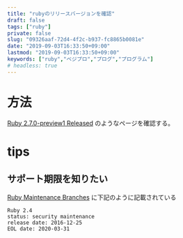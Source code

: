```yaml
---
title: "rubyのリリースバージョンを確認"
draft: false
tags: ["ruby"]
private: false
slug: "09326aaf-72d4-4f2c-b937-fc8865b0081e"
date: "2019-09-03T16:33:50+09:00"
lastmod: "2019-09-03T16:33:50+09:00"
keywords: ["ruby","ベジプロ","プログ","プログラム"]
# headless: true
---
```


# 方法
[Ruby 2.7.0-preview1 Released](https://www.ruby-lang.org/en/news/2019/05/30/ruby-2-7-0-preview1-released/)
のようなページを確認する。

# tips
## サポート期限を知りたい
[Ruby Maintenance Branches](https://www.ruby-lang.org/en/downloads/branches/)
に下記のように記載されている
```
Ruby 2.4
status: security maintenance
release date: 2016-12-25
EOL date: 2020-03-31
```
